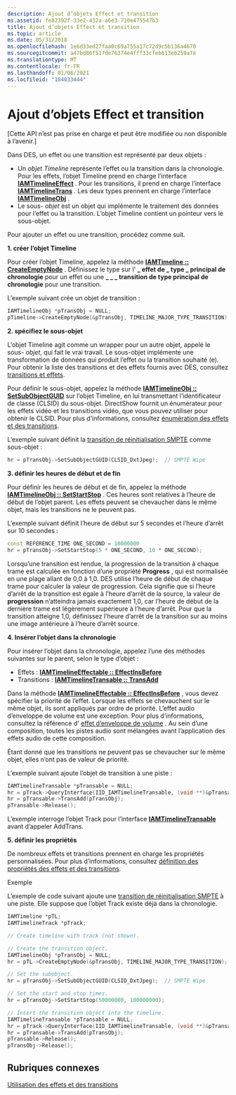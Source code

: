 ```yaml
---
description: Ajout d’objets Effect et transition
ms.assetid: fe82392f-33e2-432a-a6e3-710e475547b3
title: Ajout d’objets Effect et transition
ms.topic: article
ms.date: 05/31/2018
ms.openlocfilehash: 1e6d33ed27faa0c69a755a17c72d9c5b136a4670
ms.sourcegitcommit: a47bd86f517de76374e4fff33cfeb613eb259a7e
ms.translationtype: MT
ms.contentlocale: fr-FR
ms.lasthandoff: 01/06/2021
ms.locfileid: "104033444"
---
```

# <a name="adding-effect-and-transition-objects"></a>Ajout d’objets Effect et transition

\[Cette API n’est pas prise en charge et peut être modifiée ou non disponible à l’avenir.\]

Dans DES, un effet ou une transition est représenté par deux objets :

-   Un *objet Timeline* représente l’effet ou la transition dans la chronologie. Pour les effets, l’objet Timeline prend en charge l’interface [**IAMTimelineEffect**](iamtimelineeffect.md) . Pour les transitions, il prend en charge l’interface [**IAMTimelineTrans**](iamtimelinetrans.md) . Les deux types prennent en charge l’interface [**IAMTimelineObj**](iamtimelineobj.md) .
-   Le sous- *objet* est un objet qui implémente le traitement des données pour l’effet ou la transition. L’objet Timeline contient un pointeur vers le sous-objet.

Pour ajouter un effet ou une transition, procédez comme suit.

**1. créer l’objet Timeline**

Pour créer l’objet Timeline, appelez la méthode [**IAMTimeline :: CreateEmptyNode**](iamtimeline-createemptynode.md) . Définissez le type sur l' **\_ effet de \_ type \_ principal de chronologie** pour un effet ou une **\_ \_ \_ transition de type principal de chronologie** pour une transition.

L’exemple suivant crée un objet de transition :


```C++
IAMTimelineObj *pTransObj = NULL;
pTimeline->CreateEmptyNode(&pTransObj, TIMELINE_MAJOR_TYPE_TRANSITION);
```



**2. spécifiez le sous-objet**

L’objet Timeline agit comme un wrapper pour un autre objet, appelé le sous- *objet*, qui fait le vrai travail. Le sous-objet implémente une transformation de données qui produit l’effet ou la transition souhaité (e). Pour obtenir la liste des transitions et des effets fournis avec DES, consultez [transitions et effets](transitions-and-effects.md).

Pour définir le sous-objet, appelez la méthode [**IAMTimelineObj :: SetSubObjectGUID**](iamtimelineobj-setsubobjectguid.md) sur l’objet Timeline, en lui transmettant l’identificateur de classe (CLSID) du sous-objet. DirectShow fournit un énumérateur pour les effets vidéo et les transitions vidéo, que vous pouvez utiliser pour obtenir le CLSID. Pour plus d’informations, consultez [énumération des effets et des transitions](enumerating-effects-and-transitions.md).

L’exemple suivant définit la [transition de réinitialisation SMPTE](smpte-wipe-transition.md) comme sous-objet :


```C++
hr = pTransObj->SetSubObjectGUID(CLSID_DxtJpeg);  // SMPTE Wipe
```



**3. définir les heures de début et de fin**

Pour définir les heures de début et de fin, appelez la méthode [**IAMTimelineObj :: SetStartStop**](iamtimelineobj-setstartstop.md) . Ces heures sont relatives à l’heure de début de l’objet parent. Les effets peuvent se chevaucher dans le même objet, mais les transitions ne le peuvent pas.

L’exemple suivant définit l’heure de début sur 5 secondes et l’heure d’arrêt sur 10 secondes :


```C++
const REFERENCE_TIME ONE_SECOND = 10000000
hr = pTransObj->SetStartStop(5 * ONE_SECOND, 10 * ONE_SECOND);
```



Lorsqu’une transition est rendue, la progression de la transition à chaque trame est calculée en fonction d’une propriété **Progress** , qui est normalisée en une plage allant de 0,0 à 1,0. DES utilise l’heure de début de chaque trame pour calculer la valeur de progression. Cela signifie que si l’heure d’arrêt de la transition est égale à l’heure d’arrêt de la source, la valeur de **progression** n’atteindra jamais exactement 1,0, car l’heure de début de la dernière trame est légèrement supérieure à l’heure d’arrêt. Pour que la transition atteigne 1,0, définissez l’heure d’arrêt de la transition sur au moins une image antérieure à l’heure d’arrêt source.

**4. Insérer l’objet dans la chronologie**

Pour insérer l’objet dans la chronologie, appelez l’une des méthodes suivantes sur le parent, selon le type d’objet :

-   Effets : [ **IAMTimelineEffectable :: EffectInsBefore**](iamtimelineeffectable-effectinsbefore.md)
-   Transitions : [ **IAMTimelineTransable :: TransAdd**](iamtimelinetransable-transadd.md)

Dans la méthode [**IAMTimelineEffectable :: EffectInsBefore**](iamtimelineeffectable-effectinsbefore.md) , vous devez spécifier la priorité de l’effet. Lorsque les effets se chevauchent sur le même objet, ils sont appliqués par ordre de priorité. L’effet audio d’enveloppe de volume est une exception. Pour plus d’informations, consultez la référence d' [effet d’enveloppe de volume](volume-envelope-effect.md) . Au sein d’une composition, toutes les pistes audio sont mélangées avant l’application des effets audio de cette composition.

Étant donné que les transitions ne peuvent pas se chevaucher sur le même objet, elles n’ont pas de valeur de priorité.

L’exemple suivant ajoute l’objet de transition à une piste :


```C++
IAMTimelineTransable *pTransable = NULL;
hr = pTrack->QueryInterface(IID_IAMTimelineTransable, (void **)&pTransable);
hr = pTransable->TransAdd(pTransObj);  
pTransable->Release();
```



L’exemple interroge l’objet Track pour l’interface [**IAMTimelineTransable**](iamtimelinetransable.md) avant d’appeler AddTrans.

**5. définir les propriétés**

De nombreux effets et transitions prennent en charge les propriétés personnalisées. Pour plus d’informations, consultez [définition des propriétés des effets et des transitions](setting-properties-on-effects-and-transitions.md).

Exemple

L’exemple de code suivant ajoute une [transition de réinitialisation SMPTE](smpte-wipe-transition.md) à une piste. Elle suppose que l’objet Track existe déjà dans la chronologie.


```C++
IAMTimeline *pTL;
IAMTimelineTrack *pTrack;

// Create timeline with track (not shown).

// Create the transition object. 
IAMTimelineObj *pTransObj = NULL;
hr = pTL->CreateEmptyNode(&pTransObj, TIMELINE_MAJOR_TYPE_TRANSITION);

// Set the subobject. 
hr = pTransObj->SetSubObjectGUID(CLSID_DxtJpeg);  // SMPTE Wipe

// Set the start and stop times. 
hr = pTransObj->SetStartStop(50000000, 100000000);

// Insert the transition object into the timeline. 
IAMTimelineTransable *pTransable = NULL;
hr = pTrack->QueryInterface(IID_IAMTimelineTransable, (void **)&pTransable);
hr = pTransable->TransAdd(pTransObj);  
pTransable->Release();
pTransObj->Release();
```



## <a name="related-topics"></a>Rubriques connexes

<dl> <dt>

[Utilisation des effets et des transitions](working-with-effects-and-transitions.md)
</dt> </dl>

 

 




